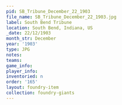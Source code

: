 ```yaml
---
pid: SB_Tribune_December_22_1903
file_name: SB_Tribune_December_22_1903.jpg
label: South Bend Tribune
location: South Bend, Indiana, US
_date: 22/12/1903
month_str: December
year: '1903'
type: JPG
notes: 
teams: 
game_info: 
player_info: 
inventoried: n
order: '165'
layout: foundry-item
collection: foundry-giants
---
```

